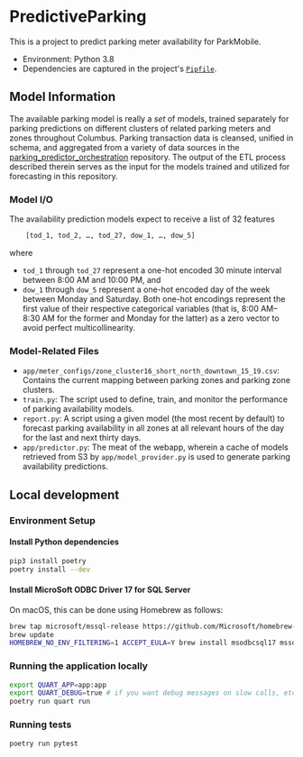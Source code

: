 # PredictiveParking
This is a project to predict parking meter availability for ParkMobile.

- Environment: Python 3.8
- Dependencies are captured in the project's [`Pipfile`](Pipfile).

## Model Information
The available parking model is really a *set* of models, trained separately for
parking predictions on different clusters of related parking meters and zones
throughout Columbus. Parking transaction data is cleansed, unified in schema,
and aggregated from a variety of data sources in the
[parking_predictor_orchestration](https://github.com/SmartColumbusOS/parking_predictor_orchestration)
repository. The output of the ETL process described therein serves as the input
for the models trained and utilized for forecasting in this repository.

### Model I/O
The availability prediction models expect to receive a list of 32 features
```python
    [tod_1, tod_2, …, tod_27, dow_1, …, dow_5]
```
where
  - `tod_1` through `tod_27` represent a one-hot encoded 30 minute interval
    between 8:00 AM and 10:00 PM,
    and
  - `dow_1` through `dow_5` represent a one-hot encoded day of the week between
    Monday and Saturday.
Both one-hot encodings represent the first value of their respective categorical
variables (that is, 8:00 AM–8:30 AM for the former and Monday for the latter) as
a zero vector to avoid perfect multicollinearity.

### Model-Related Files
  - `app/meter_configs/zone_cluster16_short_north_downtown_15_19.csv`: Contains
    the current mapping between parking zones and parking zone clusters.
  - `train.py`: The script used to define, train, and monitor the performance of
    parking availability models.
  - `report.py`: A script using a given model (the most recent by default) to
    forecast parking availability in all zones at all relevant hours of the day
    for the last and next thirty days.
  - `app/predictor.py`: The meat of the webapp, wherein a cache of models
    retrieved from S3 by `app/model_provider.py` is used to generate parking
    availability predictions.

## Local development
### Environment Setup
#### Install Python dependencies
```bash
pip3 install poetry
poetry install --dev
```

#### Install MicroSoft ODBC Driver 17 for SQL Server
On macOS, this can be done using Homebrew as follows:
```bash
brew tap microsoft/mssql-release https://github.com/Microsoft/homebrew-mssql-release
brew update
HOMEBREW_NO_ENV_FILTERING=1 ACCEPT_EULA=Y brew install msodbcsql17 mssql-tools
```

### Running the application locally
```bash
export QUART_APP=app:app
export QUART_DEBUG=true # if you want debug messages on slow calls, etc.
poetry run quart run
```

### Running tests
```bash
poetry run pytest
```
